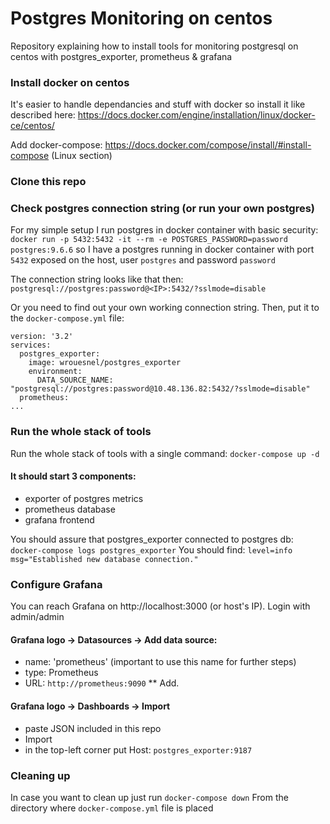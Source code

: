 # Postgres Monitoring on centos
Repository explaining how to install tools for monitoring postgresql on centos with postgres_exporter, prometheus &amp; grafana

### Install docker on centos
It's easier to handle dependancies and stuff with docker so install it like described here:
https://docs.docker.com/engine/installation/linux/docker-ce/centos/

Add docker-compose:
https://docs.docker.com/compose/install/#install-compose (Linux section)

### Clone this repo

### Check postgres connection string (or run your own postgres)
For my simple setup I run postgres in docker container with basic security:
`docker run -p 5432:5432 -it --rm -e POSTGRES_PASSWORD=password postgres:9.6.6`
so I have a postgres running in docker container with port `5432` exposed on the host, user `postgres` and password `password`

The connection string looks like that then:
`postgresql://postgres:password@<IP>:5432/?sslmode=disable`

Or you need to find out your own working connection string.
Then, put it to the `docker-compose.yml` file:

```
version: '3.2'
services:
  postgres_exporter:
    image: wrouesnel/postgres_exporter
    environment:
      DATA_SOURCE_NAME: "postgresql://postgres:password@10.48.136.82:5432/?sslmode=disable"
  prometheus:
...
```  

### Run the whole stack of tools
Run the whole stack of tools with a single command:
`docker-compose up -d`

#### It should start 3 components:
- exporter of postgres metrics
- prometheus database
- grafana frontend

You should assure that postgres_exporter connected to postgres db:
`docker-compose logs postgres_exporter`
You should find:
`level=info msg="Established new database connection."`

### Configure Grafana

You can reach Grafana on http://localhost:3000 (or host's IP).
Login with admin/admin

#### Grafana logo -> Datasources -> Add data source:
* name: 'prometheus' (important to use this name for further steps)
* type: Prometheus
* URL: `http://prometheus:9090`
** Add.

#### Grafana logo -> Dashboards -> Import
* paste JSON included in this repo
* Import
* in the top-left corner put Host: `postgres_exporter:9187`

### Cleaning up
In case you want to clean up just run
`docker-compose down`
From the directory where `docker-compose.yml` file is placed
